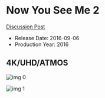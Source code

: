 # Now You See Me 2

[Discussion Post](https://www.avsforum.com/threads/bass-eq-for-filtered-movies.2995212/post-56775600)

* Release Date: 2016-09-06
* Production Year: 2016

## 4K/UHD/ATMOS

![img 0](https://i.imgur.com/zfhuljt.jpg)

![img 1](https://i.imgur.com/9JC5b9Q.png)


